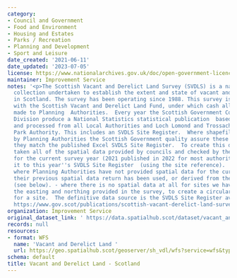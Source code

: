 ```yaml
---
category:
- Council and Government
- Food and Environment
- Housing and Estates
- Parks / Recreation
- Planning and Development
- Sport and Leisure
date_created: '2021-06-11'
date_updated: '2023-07-05'
license: https://www.nationalarchives.gov.uk/doc/open-government-licence/version/3/
maintainer: Improvement Service
notes: '<p>The Scottish Vacant and Derelict Land Survey (SVDLS) is a national data
  collection undertaken to establish the extent and state of vacant and derelict land
  in Scotland. The survey has been operating since 1988. This survey is associated
  with the Scottish Vacant and Derelict Land Fund, under which cash allocations are
  made to Planning  Authorities.  Every year the Scottish Government Communities Analysis
  Division produce a National Statistics statistical publication  based on data collected
  and processed from all Local Authorities and Loch Lomond and Trossachs National
  Park Authority. This includes an SVDLS Site Register.  Where shapefiles are provided
  by Planning Authorities the Scottish Government quality assure these to make sure
  they match the published Excel SVDLS Site Register.  To create this dataset we have
  taken all of the spatial data provided by councils and checked by the Scottish Government
  for the current survey year (2021 published in 2022 for most authorities) and combined
  it to this year''s SVDLS Site Register  (using the site reference).  However: -
  where Planning Authorities have not provided spatial data for the current year,
  their previous spatial data return has been used, or derived from the polygon area
  (see below). - where there is no spatial data at all for sites we have buffered
  the easting and northing provided in the survey, to create a circular polygon area
  for a site.  The definitive data source is the SVDLS Site Register available here:
  https://www.gov.scot/publications/scottish-vacant-derelict-land-survey-2021/</p>'
organization: Improvement Service
original_dataset_link: ' https://data.spatialhub.scot/dataset/vacant_and_derelict_land-is'
records: null
resources:
- format: WFS
  name: 'Vacant and Derelict Land '
  url: https://geo.spatialhub.scot/geoserver/sh_vdl/wfs?service=wfs&typeName=sh_vdl:pub_vdl
schema: default
title: Vacant and Derelict Land - Scotland
---
```

